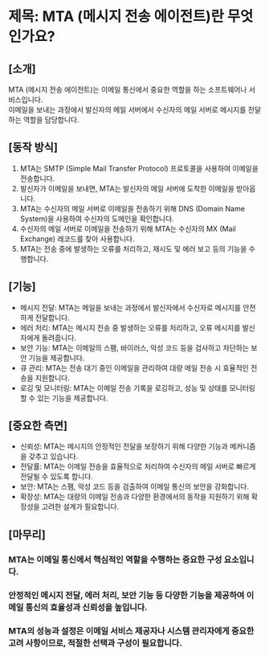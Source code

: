 # 제목: MTA (메시지 전송 에이전트)란 무엇인가요?

## [소개]

MTA (메시지 전송 에이전트)는 이메일 통신에서 중요한 역할을 하는 소프트웨어나 서비스입니다. <br>
이메일을 보내는 과정에서 발신자의 메일 서버에서 수신자의 메일 서버로 메시지를 전달하는 역할을 담당합니다.

## [동작 방식]

1. MTA는 SMTP (Simple Mail Transfer Protocol) 프로토콜을 사용하여 이메일을 전송합니다. <br>
2. 발신자가 이메일을 보내면, MTA는 발신자의 메일 서버에 도착한 이메일을 받아옵니다. <br>
3. MTA는 수신자의 메일 서버로 이메일을 전송하기 위해 DNS (Domain Name System)을 사용하여 수신자의 도메인을 확인합니다. <br>
4. 수신자의 메일 서버로 이메일을 전송하기 위해 MTA는 수신자의 MX (Mail Exchange) 레코드를 찾아 사용합니다. <br>
5. MTA는 전송 중에 발생하는 오류를 처리하고, 재시도 및 에러 보고 등의 기능을 수행합니다.

## [기능]

- 메시지 전달: MTA는 메일을 보내는 과정에서 발신자에서 수신자로 메시지를 안전하게 전달합니다. <br>
- 에러 처리: MTA는 메시지 전송 중 발생하는 오류를 처리하고, 오류 메시지를 발신자에게 돌려줍니다. <br>
- 보안 기능: MTA는 이메일의 스팸, 바이러스, 악성 코드 등을 검사하고 차단하는 보안 기능을 제공합니다. <br>
- 큐 관리: MTA는 전송 대기 중인 이메일을 관리하여 대량 메일 전송 시 효율적인 전송을 지원합니다. <br>
- 로깅 및 모니터링: MTA는 이메일 전송 기록을 로깅하고, 성능 및 상태를 모니터링할 수 있는 기능을 제공합니다.

## [중요한 측면]

- 신뢰성: MTA는 메시지의 안정적인 전달을 보장하기 위해 다양한 기능과 메커니즘을 갖추고 있습니다. <br>
- 전달률: MTA는 이메일 전송을 효율적으로 처리하여 수신자의 메일 서버로 빠르게 전달될 수 있도록 합니다. <br>
- 보안: MTA는 스팸, 악성 코드 등을 검출하여 이메일 통신의 보안을 강화합니다. <br>
- 확장성: MTA는 대량의 이메일 전송과 다양한 환경에서의 동작을 지원하기 위해 확장성을 고려한 설계가 필요합니다.

## [마무리]

### MTA는 이메일 통신에서 핵심적인 역할을 수행하는 중요한 구성 요소입니다. <br>
### 안정적인 메시지 전달, 에러 처리, 보안 기능 등 다양한 기능을 제공하여 이메일 통신의 효율성과 신뢰성을 높입니다. <br>
### MTA의 성능과 설정은 이메일 서비스 제공자나 시스템 관리자에게 중요한 고려 사항이므로, 적절한 선택과 구성이 필요합니다.
